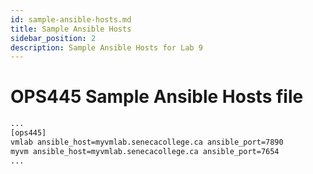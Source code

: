 ```yaml
---
id: sample-ansible-hosts.md
title: Sample Ansible Hosts
sidebar_position: 2
description: Sample Ansible Hosts for Lab 9
---
```


# OPS445 Sample Ansible Hosts file

```bash
...
[ops445]
vmlab ansible_host=myvmlab.senecacollege.ca ansible_port=7890
myvm ansible_host=myvmlab.senecacollege.ca ansible_port=7654
...
```
